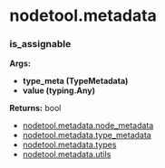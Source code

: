 # nodetool.metadata

### is_assignable

**Args:**
- **type_meta (TypeMetadata)**
- **value (typing.Any)**

**Returns:** bool

- [nodetool.metadata.node_metadata](metadata/node_metadata.md)
- [nodetool.metadata.type_metadata](metadata/type_metadata.md)
- [nodetool.metadata.types](metadata/types.md)
- [nodetool.metadata.utils](metadata/utils.md)
